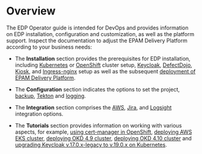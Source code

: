 # Overview

The EDP Operator guide is intended for DevOps and provides information on EDP installation, configuration and customization, as well as the platform support. Inspect the documentation to adjust the EPAM Delivery Platform
according to your business needs:

* The **Installation** section provides the prerequisites for EDP installation, including [Kubernetes](kubernetes-cluster-settings.md) or [OpenShift](openshift-cluster-settings.md) cluster setup,
[Keycloak](install-keycloak.md), [DefectDojo](install-defectdojo.md), [Kiosk](install-kiosk.md), and [Ingress-nginx](install-ingress-nginx.md) setup as well as the subsequent [deployment of EPAM Delivery Platform](install-edp.md).

* The **Configuration** section indicates the options to set the project, [backup](restore-edp-with-velero.md), [Tekton](../operator-guide/import-strategy-tekton.md) and [logging](install-loki.md).

* The **Integration** section comprises the [AWS](enable-irsa.md), [Jira](jira-integration.md), and [Logsight](logsight-integration.md) integration options.

* The **Tutorials** section provides information on working with various aspects, for example, [using cert-manager in OpenShift](ssl-automation-okd.md), [deploying AWS EKS cluster](deploy-aws-eks.md), [deploying OKD 4.9 cluster](deploy-okd.md), [deploying OKD 4.10 cluster](deploy-okd-4.10.md) and [upgrading Keycloak v.17.0.x-legacy to v.19.0.x on Kubernetes](upgrade-keycloak-19.0.md).
